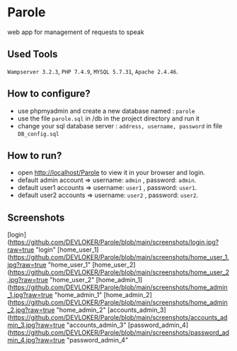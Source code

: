 # Parole
web app for management of requests to speak
## Used Tools
`Wampserver 3.2.3`, `PHP 7.4.9`,  `MYSQL 5.7.31`,  `Apache 2.4.46`.
## How to configure?
- use phpmyadmin and create a new database named : `parole`
- use the file `parole.sql` in /db in the project directory and run it
- change your sql database server : `address, username, password` in file `DB_config.sql`
## How to run?
- open [http://localhost/Parole](http://localhost/Parole) to view it in your browser and login.
- default admin account => username: `admin` , password: `admin`.
- default user1 accounts => username: `user1` , password: `user1`.
- default user2 accounts => username: `user2` , password: `user2`.
## Screenshots
[login](https://github.com/DEVLOKER/Parole/blob/main/screenshots/login.jpg?raw=true "login"
[home_user_1](https://github.com/DEVLOKER/Parole/blob/main/screenshots/home_user_1.jpg?raw=true "home_user_1"
[home_user_2](https://github.com/DEVLOKER/Parole/blob/main/screenshots/home_user_2.jpg?raw=true "home_user_2"
[home_admin_1](https://github.com/DEVLOKER/Parole/blob/main/screenshots/home_admin_1.jpg?raw=true "home_admin_1"
[home_admin_2](https://github.com/DEVLOKER/Parole/blob/main/screenshots/home_admin_2.jpg?raw=true "home_admin_2"
[accounts_admin_3](https://github.com/DEVLOKER/Parole/blob/main/screenshots/accounts_admin_3.jpg?raw=true "accounts_admin_3"
[password_admin_4](https://github.com/DEVLOKER/Parole/blob/main/screenshots/password_admin_4.jpg?raw=true "password_admin_4"